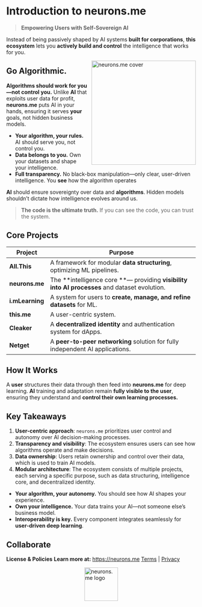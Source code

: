 # **Introduction to neurons.me**

> **Empowering Users with Self-Sovereign AI**

Instead of being passively shaped by AI systems **built for corporations**, **this ecosystem** lets you **actively build and control** the intelligence that works for you.

<img src="https://docs.neurons.me/media/neurons-me.png" alt="neurons.me cover" width="277" style="float: right; margin-left: 10px;" align="right">

## **Go Algorithmic.**
**Algorithms should work for you—not control you.**
Unlike **AI** that exploits user data for profit, **neurons.me** puts AI in your hands, ensuring it serves **your** goals, not hidden business models.

- **Your algorithm, your rules.** AI should serve you, not control you.
- **Data belongs to you.** Own your datasets and shape your intelligence.
- **Full transparency.** No black-box manipulation—only clear, user-driven intelligence. You **see** how the algorithm operates

**AI**  should ensure sovereignty over data and **algorithms**. Hidden models shouldn’t dictate how intelligence evolves around us.

> **The code is the ultimate truth.** If you can see the code, you can trust the system.

## **Core Projects**

| **Project**     | **Purpose**                                                  |
| --------------- | ------------------------------------------------------------ |
| **All.This**    | A framework for modular **data structuring**, optimizing ML pipelines. |
| **neurons.me**  | The **intelligence core **— providing **visibility into AI processes** and dataset evolution. |
| **i.mLearning** | A system for users to **create, manage, and refine datasets** for ML. |
| **this.me**     | A user-centric system.                                       |
| **Cleaker**     | A **decentralized identity** and authentication system for dApps. |
| **Netget**      | A **peer-to-peer networking** solution for fully independent AI applications. |

## **How It Works**
A **user** structures their data through then feed into **neurons.me** for deep learning. **AI** training and adaptation remain **fully visible to the user**, ensuring they understand and **control their own learning processes.**

## **Key Takeaways**
1. **User-centric approach**: `neurons.me` prioritizes user control and autonomy over AI decision-making processes.
2. **Transparency and visibility**: The ecosystem ensures users can see how algorithms operate and make decisions.
3. **Data ownership**: Users retain ownership and control over their data, which is used to train AI models.
4. **Modular architecture**: The ecosystem consists of multiple projects, each serving a specific purpose, such as data structuring, intelligence core, and decentralized identity.

- **Your algorithm, your autonomy.** You should see how AI shapes your experience.
- **Own your intelligence.** Your data trains your AI—not someone else’s business model.
- **Interoperability is key.** Every component integrates seamlessly for **user-driven deep learning**.

## **Collaborate**
**License & Policies**
**Learn more at:** https://neurons.me
  [Terms](https://docs.neurons.me/terms-and-conditions) | [Privacy](https://docs.neurons.me/privacy-policy)





<img src="https://docs.neurons.me/neurons.me.webp" alt="neurons.me logo" width="89" height="89" style="display: block; margin: auto;">



